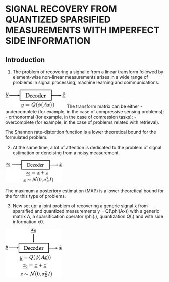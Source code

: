 # SIGNAL RECOVERY FROM QUANTIZED SPARSIFIED MEASUREMENTS WITH IMPERFECT SIDE INFORMATION


## Introduction
1) The problem of recovering a signal x from a linear transform followed by element-wise non-linear measurements arises in a wide range of problems in signal processing, machine learning and communications.
<img src="./fig/recovery.png" width="191">
The transform matrix can be either 
- undercomplete (for example, in the case of compressive sensing problems);
- orthonormal (for example, in the case of comression tasks);
- overcomplete (for example, in the case of problems related with retrieval).

The Shannon rate-distortion function is a lower theoretical bound for the formulated problem.

2) At the same time, a lot of attention is dedicated to the problem of signal estimation or denoising from a noisy measurement.
<img src="./fig/denoising.png" width="180">

The maximum a posteriory estimation (MAP) is a lower theoretical bound for the for this type of problems.

3) New set up: a joint problem of recovering a generic signal x from sparsified and quantized measurements y = Q(\phi(Ax)) with a generic matrix A, a sparsification operator \phi(.), quantization Q(.) and with side information x0.
<img src="./fig/new_setup.png" width="179">
